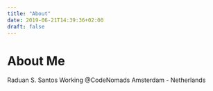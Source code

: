```yaml
---
title: "About"
date: 2019-06-21T14:39:36+02:00
draft: false
---
```


# About Me

Raduan S. Santos
Working @CodeNomads
Amsterdam - Netherlands

